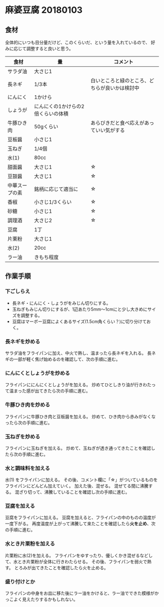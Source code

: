 麻婆豆腐 20180103
===================

食材
------
全体的にいつも目分量だけど、このくらいだ、という量を入れているので、
好みに応じて調整すると良いと思う。

食材           | 量                                 | コメント
---------------|------------------------------------|-----------------------------------------------
サラダ油       | 大さじ1                            |
長ネギ         | 1/3本                              | 白いところと緑のところ、どちらが良いかは検討中
にんにく       | 1かけら                            |
しょうが       | にんにくの1かけらの2倍くらいの体積 |
牛豚ひき肉     | 50gくらい                          | あらびきだと食べ応えがあっていい気がする
豆板醤         | 小さじ1                            |
玉ねぎ         | 1/4個                              |
水(1)          | 80cc                               |
甜面醤         | 大さじ1                            | ☆
豆鼓醤         | 大さじ1                            | ☆
中華スープの素 | 銘柄に応じて適当に                 | ☆
香椒           | 小さじ1/3くらい                    | ☆
砂糖           | 小さじ1                            | ☆
調理酒         | 大さじ2                            | ☆
豆腐           | 1丁                                |
片栗粉         | 大さじ1                            |
水(2)          | 20cc                               |
ラー油         | きもち程度                         |


作業手順
--------

### 下ごしらえ
- 長ネギ・にんにく・しょうがをみじん切りにする。
- 玉ねぎもみじん切りにするが、1辺あたり5mm～1cmにと少し大きめにサイズを調整する。
- 豆腐はマーボー豆腐によくあるサイズ(1.5cm角くらい？)に切り分けておく。

### 長ネギを炒める
サラダ油をフライパンに加え、中火で熱し、温まったら長ネギを入れる。
長ネギの一部が軽く焦げ始めるのを確認して、次の手順に進む。

### にんにくとしょうがを炒める
フライパンににんにくとしょうがを加える。
炒めてひとしきり油が行きわたって温まった感が出てきたら次の手順に進む。

### 牛豚ひき肉を炒める
フライパンに牛豚ひき肉と豆板醤を加える。
炒めて、ひき肉から赤みがなくなったら次の手順に進む。

### 玉ねぎを炒める
フライパンに玉ねぎを加える。
炒めて、玉ねぎが透き通ってきたことを確認したら次の手順に進む。

### 水と調味料を加える
水(1) をフライパンに加える。
その後、コメント欄に「☆」がついているものをフライパンにどんどん加えていく。
加えた後、混ぜる。
混ぜてる間に沸騰する。
混ざり切って、沸騰していることを確認し次の手順に進む。

### 豆腐を加える
豆腐をフライパンに加える。
豆腐を加えると、フライパンの中のものの温度が一度下がる。
再度温度が上がって沸騰して来たことを確認したら**火を止め**、次の手順に進む。

### 水とき片栗粉を加える
片栗粉に水(2)を加える。
フライパンをゆすったり、優しくかき混ぜるなどして、水とき片栗粉が全体に行きわたらせる。
その後、フライパンを弱火で熱す。
とろみが出てきたことを確認したら火を止める。

### 盛り付けとか
フライパンの中身をお皿に移た後にラー油をかけると、ラー油でできた模様がかっこよく見えたりするかもしれない。

